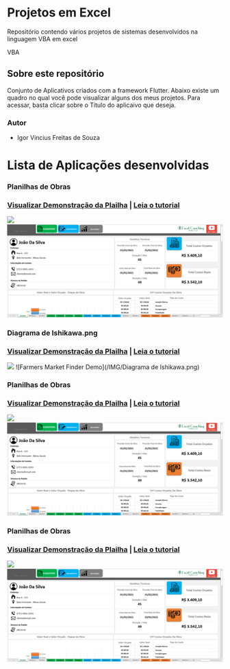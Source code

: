 # Projetos em Excel
Repositório contendo vários projetos de sistemas desenvolvidos na linguagem VBA em excel

VBA
## Sobre este repositório
Conjunto de Aplicativos criados com a  framework Flutter. Abaixo existe um quadro no qual você pode visualizar alguns dos meus projetos. Para acessar, basta clicar sobre o Título do aplicaivo que deseja.

### Autor

* Igor Vincius Freitas de Souza
 
# Lista de Aplicações desenvolvidas

### Planilhas de Obras

### [Visualizar Demonstração da Plailha](https://www.youtube.com/watch?v=ewmGkmirtWQ) | [Leia o tutorial](https://www.taniarascia.com/getting-started-with-react/)
![](name-of-giphy.gif)
![Farmers Market Finder Demo](/IMG/Screenshot_1.png)

### Diagrama de Ishikawa.png

### [Visualizar Demonstração da Plailha](https://www.youtube.com/watch?v=ewmGkmirtWQ) | [Leia o tutorial](https://www.taniarascia.com/getting-started-with-react/)
![](name-of-giphy.gif)
![Farmers Market Finder Demo](/IMG/Diagrama de Ishikawa.png)

### Planilhas de Obras

### [Visualizar Demonstração da Plailha](https://www.youtube.com/watch?v=ewmGkmirtWQ) | [Leia o tutorial](https://www.taniarascia.com/getting-started-with-react/)
![](name-of-giphy.gif)
![Farmers Market Finder Demo](/IMG/Screenshot_1.png)

### Planilhas de Obras

### [Visualizar Demonstração da Plailha](https://www.youtube.com/watch?v=ewmGkmirtWQ) | [Leia o tutorial](https://www.taniarascia.com/getting-started-with-react/)
![](name-of-giphy.gif)
![Farmers Market Finder Demo](/IMG/Screenshot_1.png)
